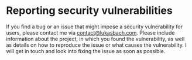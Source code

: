 # Reporting security vulnerabilities

If you find a bug or an issue that might impose a security vulnerability for users, please contact me via contact@lukasbach.com. 
Please include information about the project, in which you found the vulnerability, as well as details on how to reproduce the issue
or what causes the vulnerability. I will get in touch and look into fixing the issue as soon as possible.
